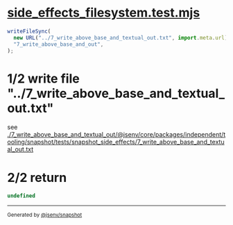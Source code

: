 # [side_effects_filesystem.test.mjs](../../side_effects_filesystem.test.mjs)

```js
writeFileSync(
  new URL("../7_write_above_base_and_textual_out.txt", import.meta.url),
  "7_write_above_base_and_out",
);
```

# 1/2 write file "../7_write_above_base_and_textual_out.txt"

see [./7_write_above_base_and_textual_out/@jsenv/core/packages/independent/tooling/snapshot/tests/snapshot_side_effects/7_write_above_base_and_textual_out.txt](./7_write_above_base_and_textual_out/@jsenv/core/packages/independent/tooling/snapshot/tests/snapshot_side_effects/7_write_above_base_and_textual_out.txt)

# 2/2 return

```js
undefined
```

---

<sub>
  Generated by <a href="https://github.com/jsenv/core/tree/main/packages/independent/snapshot">@jsenv/snapshot</a>
</sub>
